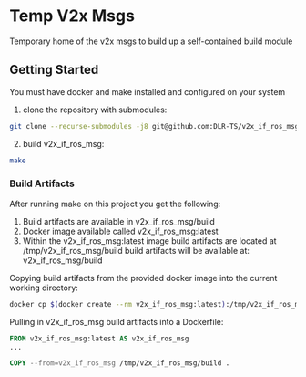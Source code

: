 # Temp V2x Msgs

Temporary home of the v2x msgs to build up a self-contained build module

## Getting Started
You must have docker and make installed and configured on your system

1. clone the repository with submodules:
```bash
git clone --recurse-submodules -j8 git@github.com:DLR-TS/v2x_if_ros_msg.git && cd v2x_if_ros_msg
```

2. build v2x_if_ros_msg:
```bash
make
```

### Build Artifacts 
After running make on this project you get the following:
1. Build artifacts are available in v2x_if_ros_msg/build
2. Docker image available called v2x_if_ros_msg:latest 
3. Within the v2x_if_ros_msg:latest image build artifacts are located at /tmp/v2x_if_ros_msg/build
build artifacts will be available at:
v2x_if_ros_msg/build

Copying build artifacts from the provided docker image into the current working directory:
```bash
docker cp $(docker create --rm v2x_if_ros_msg:latest):/tmp/v2x_if_ros_msg/build .
```

Pulling in v2x_if_ros_msg build artifacts into a Dockerfile:
```Dockerfile
FROM v2x_if_ros_msg:latest AS v2x_if_ros_msg
...

COPY --from=v2x_if_ros_msg /tmp/v2x_if_ros_msg/build .
```



